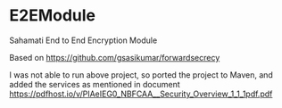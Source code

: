 # E2EModule
Sahamati End to End Encryption Module

Based on https://github.com/gsasikumar/forwardsecrecy

I was not able to run above project, so ported the project to Maven, and added the services as mentioned in document https://pdfhost.io/v/PIAeIEG0_NBFCAA__Security_Overview_1_1_1pdf.pdf
 
